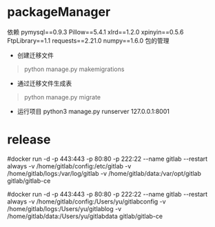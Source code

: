 # packageManager
依赖
pymysql==0.9.3
Pillow==5.4.1
xlrd==1.2.0
xpinyin==0.5.6
FtpLibrary==1.1
requests==2.21.0
numpy==1.6.0
包的管理
- 创建迁移文件
> python manage.py makemigrations

- 通过迁移文件生成表
> python manage.py migrate

- 运行项目
python3 manage.py runserver 127.0.0.1:8001

# release
#docker run -d  -p 443:443 -p 80:80 -p 222:22 --name gitlab --restart always -v /home/gitlab/config:/etc/gitlab -v /home/gitlab/logs:/var/log/gitlab -v /home/gitlab/data:/var/opt/gitlab gitlab/gitlab-ce

#docker run -d -p 443:443 -p 80:80 -p 222:22 --name gitlab --restart always -v /home/gitlab/config:/Users/yu/gitlabconfig -v /home/gitlab/logs:/Users/yu/gitlablog -v /home/gitlab/data:/Users/yu/gitlabdata gitlab/gitlab-ce